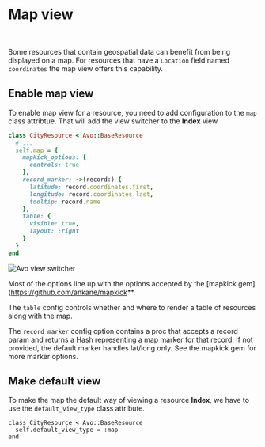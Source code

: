 # Map view

<br />

Some resources that contain geospatial data can benefit from being displayed on a map. For
resources that have a `Location` field named `coordinates` the map view offers this capability.

## Enable map view

To enable map view for a resource, you need to add configuration to the `map` class attribtue. That will add the view switcher to the **Index** view.

```ruby
class CityResource < Avo::BaseResource
  # ...
  self.map = {
    mapkick_options: {
      controls: true
    },
    record_marker: ->(record:) {
      latitude: record.coordinates.first,
      longitude: record.coordinates.last,
      tooltip: record.name
    },
    table: {
      visible: true,
      layout: :right
    }
  }
end
```

<img :src="('/assets/img/view-switcher.jpg')" alt="Avo view switcher" class="border mb-4" />

Most of the options line up with the options accepted by the [mapkick gem](https://github.com/ankane/mapkick**.

The `table` config controls whether and where to render a table of resources along with the map.

The `record_marker` config option contains a proc that accepts a record param and returns a Hash representing a map marker for that record. If not provided, the default marker handles lat/long only. See the mapkick gem for more marker options.

## Make default view

To make the map the default way of viewing a resource **Index**, we have to use the `default_view_type` class attribute.

```ruby{7}
class CityResource < Avo::BaseResource
  self.default_view_type = :map
end
```
